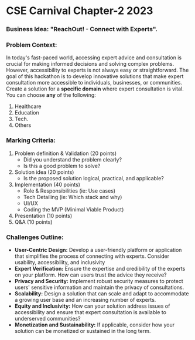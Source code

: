 # CSE Carnival Chapter-2 2023

### Business Idea: "ReachOut! - Connect with Experts".


### Problem Context:

In today's fast-paced world, accessing expert advice and consultation is crucial for making informed decisions and solving complex problems. However, accessibility to experts is not always easy or straightforward. The goal of this hackathon is to develop innovative solutions that make expert consultation more accessible to individuals, businesses, or communities. Create a solution for a **specific domain** where expert consultation is vital. You can choose **any** of the following:
1. Healthcare
2. Education
3. Tech.
4. Others 


### Marking Criteria:

1. Problem definition & Validation (20 points)
    - Did you understand the problem clearly?
    - Is this a good problem to solve?
2. Solution idea (20 points)
    - Is the proposed solution logical, practical, and applicable?
3. Implementation (40 points)
    - Role & Responsibilities (ie: Use cases)
    - Tech Detailing (ie: Which stack and why)
    - UI/UX
    - Coding the MVP (Minimal Viable Product)
4. Presentation (10 points)
5. Q&A (10 points)


### Challenges Outline:

- **User-Centric Design:** Develop a user-friendly platform or application that simplifies the process of connecting with experts. Consider usability, accessibility, and inclusivity
- **Expert Verification:** Ensure the expertise and credibility of the experts on your platform. How can users trust the advice they receive? 
- **Privacy and Security:** Implement robust security measures to protect users' sensitive information and maintain the privacy of consultations.
- **Scalability:** Design a solution that can scale and adapt to accommodate a growing user base and an increasing number of experts.
- **Equity and Inclusivity:** How can your solution address issues of accessibility and ensure that expert consultation is available to underserved communities?
- **Monetization and Sustainability:** If applicable, consider how your solution can be monetized or sustained in the long term.
